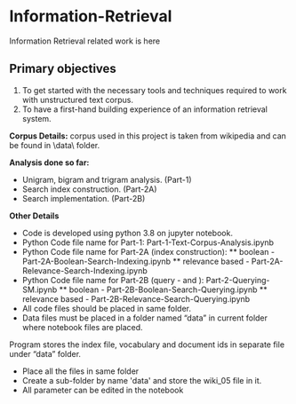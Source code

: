 # Information-Retrieval
Information Retrieval related work is here

## Primary objectives
1.	To get started with the necessary tools and techniques required to work with unstructured text corpus.
2.	To have a first-hand building experience of an information retrieval system.

**Corpus Details:**  corpus used in this project is taken from wikipedia and can be found in \data\ folder.

**Analysis done so far:**
* Unigram, bigram and trigram analysis. (Part-1)
* Search index construction. (Part-2A)
* Search implementation. (Part-2B)

**Other Details**
* Code is developed using python 3.8 on jupyter notebook.
* Python Code file name for Part-1: Part-1-Text-Corpus-Analysis.ipynb
* Python Code file name for Part-2A (index construction):
** boolean - Part-2A-Boolean-Search-Indexing.ipynb
** relevance based - Part-2A-Relevance-Search-Indexing.ipynb
* Python Code file name for Part-2B (query -  and ): Part-2-Querying-SM.ipynb
** boolean - Part-2B-Boolean-Search-Querying.ipynb
** relevance based - Part-2B-Relevance-Search-Querying.ipynb
* All code files should be placed in same folder.
* Data files must be placed in a folder named “data” in current folder where notebook files are placed.

Program stores the index file, vocabulary and document ids in separate file under “data” folder.

* Place all the files in same folder
* Create a sub-folder by name 'data' and store the wiki_05 file in it.
* All parameter can be edited in the notebook
